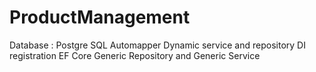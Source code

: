 # ProductManagement
Database : Postgre SQL 
Automapper 
Dynamic service and repository DI registration
EF Core
Generic Repository and Generic Service
